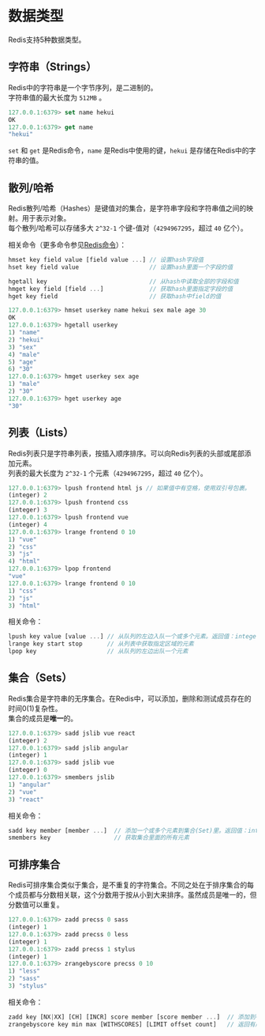 # 数据类型
Redis支持5种数据类型。

## 字符串（Strings）
Redis中的字符串是一个字节序列，是二进制的。  
字符串值的最大长度为 `512MB` 。  
```javascript
127.0.0.1:6379> set name hekui
OK
127.0.0.1:6379> get name
"hekui"
```
`set` 和 `get` 是Redis命令，`name` 是Redis中使用的键，`hekui` 是存储在Redis中的字符串的值。

## 散列/哈希
Redis散列/哈希（Hashes）是键值对的集合，是字符串字段和字符串值之间的映射。用于表示对象。  
每个散列/哈希可以存储多大 `2^32-1` 个键-值对（`4294967295`，超过 `40` 亿个）。  

相关命令（更多命令参见[Redis命令](http://www.redis.cn/commands.html)）：
```javascript
hmset key field value [field value ...] // 设置hash字段值
hset key field value                    // 设置hash里面一个字段的值

hgetall key                             // 从hash中读取全部的字段和值
hmget key field [field ...]             // 获取hash里面指定字段的值
hget key field                          // 获取hash中field的值
```
```javascript
127.0.0.1:6379> hmset userkey name hekui sex male age 30
OK
127.0.0.1:6379> hgetall userkey
1) "name"
2) "hekui"
3) "sex"
4) "male"
5) "age"
6) "30"
127.0.0.1:6379> hmget userkey sex age
1) "male"
2) "30"
127.0.0.1:6379> hget userkey age
"30"
```

## 列表（Lists）
Redis列表只是字符串列表，按插入顺序排序。可以向Redis列表的头部或尾部添加元素。  
列表的最大长度为 `2^32-1` 个元素（`4294967295`，超过 `40` 亿个）。
```javascript
127.0.0.1:6379> lpush frontend html js // 如果值中有空格，使用双引号包裹。
(integer) 2
127.0.0.1:6379> lpush frontend css
(integer) 3
127.0.0.1:6379> lpush frontend vue
(integer) 4
127.0.0.1:6379> lrange frontend 0 10
1) "vue"
2) "css"
3) "js"
4) "html"
127.0.0.1:6379> lpop frontend
"vue"
127.0.0.1:6379> lrange frontend 0 10
1) "css"
2) "js"
3) "html"
```
相关命令：
```javascript
lpush key value [value ...] // 从队列的左边入队一个或多个元素。返回值：integer-reply: push 操作后的 list 长度。
lrange key start stop       // 从列表中获取指定区域的元素
lpop key                    // 从队列的左边出队一个元素
```
## 集合（Sets）
Redis集合是字符串的无序集合。在Redis中，可以添加，删除和测试成员存在的时间0(1)复杂性。  
集合的成员是**唯一**的。  
```javascript
127.0.0.1:6379> sadd jslib vue react
(integer) 2
127.0.0.1:6379> sadd jslib angular
(integer) 1
127.0.0.1:6379> sadd jslib vue
(integer) 0
127.0.0.1:6379> smembers jslib
1) "angular"
2) "vue"
3) "react"
```
相关命令：
```javascript
sadd key member [member ...]  // 添加一个或多个元素到集合(Set)里。返回值：integer-reply: 返回新成功添加到集合里的元素数量。
smembers key                  // 获取集合里面的所有元素
```
## 可排序集合
Redis可排序集合类似于集合，是不重复的字符集合。不同之处在于排序集合的每个成员都与分数相关联，这个分数用于按从小到大来排序。虽然成员是唯一的，但分数值可以重复。
```javascript
127.0.0.1:6379> zadd precss 0 sass
(integer) 1
127.0.0.1:6379> zadd precss 0 less
(integer) 1
127.0.0.1:6379> zadd precss 1 stylus
(integer) 1
127.0.0.1:6379> zrangebyscore precss 0 10
1) "less"
2) "sass"
3) "stylus"
```
相关命令：
```javascript
zadd key [NX|XX] [CH] [INCR] score member [score member ...]  // 添加到有序set的一个或多个成员。返回值：integer-reply: 添加到有序集合的成员数量，不包括已经存在更新分数的成员。
zrangebyscore key min max [WITHSCORES] [LIMIT offset count]   // 返回有序集合中指定分数区间内的成员，分数由低到高排序。
```